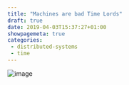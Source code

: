```yaml
---
title: "Machines are bad Time Lords"
draft: true
date: 2019-04-03T15:37:27+01:00
showpagemeta: true
categories:
 - distributed-systems
 - time
---
```


![image](posts/machines-are-bad-time-lords/doctorwho.jpg)
